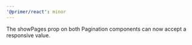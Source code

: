 ```yaml
---
'@primer/react': minor
---
```


The showPages prop on both Pagination components can now accept a responsive value.
